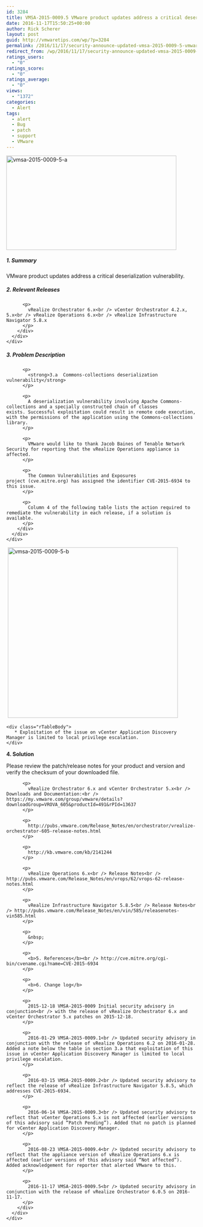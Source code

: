 ```yaml
---
id: 3284
title: VMSA-2015-0009.5 VMware product updates address a critical deserialization vulnerability
date: 2016-11-17T15:50:25+00:00
author: Rick Scherer
layout: post
guid: http://vmwaretips.com/wp/?p=3284
permalink: /2016/11/17/security-announce-updated-vmsa-2015-0009-5-vmware-product-updates-address-a-critical-deserialization-vulnerability/
redirect_from: /wp/2016/11/17/security-announce-updated-vmsa-2015-0009-5-vmware-product-updates-address-a-critical-deserialization-vulnerability/
ratings_users:
  - "0"
ratings_score:
  - "0"
ratings_average:
  - "0"
views:
  - "1372"
categories:
  - Alert
tags:
  - alert
  - Bug
  - patch
  - support
  - VMware
---
```

[<img class="alignnone wp-image-3326" src="http://vmwaretips.com/wp/wp-content/uploads/2016/11/vmsa-2015-0009-5-a.jpg" alt="vmsa-2015-0009-5-a" width="450" height="249" srcset="http://vmwaretips.com/wp/wp-content/uploads/2016/11/vmsa-2015-0009-5-a.jpg 558w, http://vmwaretips.com/wp/wp-content/uploads/2016/11/vmsa-2015-0009-5-a-300x166.jpg 300w" sizes="(max-width: 450px) 100vw, 450px" />](http://vmwaretips.com/wp/wp-content/uploads/2016/11/vmsa-2015-0009-5-a.jpg)
  


##### 1. Summary

VMware product updates address a critical deserialization vulnerability.

<div class="paragraphText parbase section">
  <div class="section-custom ">
    <div class="container-fluid">
      <div class="row">
        <div class="col-md-12">
          <h5>
            2. Relevant Releases
          </h5>
          
          <p>
            vRealize Orchestrator 6.x<br /> vCenter Orchestrator 4.2.x, 5.x<br /> vRealize Operations 6.x<br /> vRealize Infrastructure Navigator 5.8.x
          </p>
        </div>
      </div>
    </div>
  </div>
</div>

<div class="paragraphText parbase section">
  <div class="section-custom ">
    <div class="container-fluid">
      <div class="row">
        <div class="col-md-12">
          <h5>
            3. Problem Description
          </h5>
          
          <p>
            <strong>3.a  Commons-collections deserialization vulnerability</strong>
          </p>
          
          <p>
            A deserialization vulnerability involving Apache Commons-collections and a specially constructed chain of classes exists. Successful exploitation could result in remote code execution, with the permissions of the application using the Commons-collections library.
          </p>
          
          <p>
            VMware would like to thank Jacob Baines of Tenable Network Security for reporting that the vRealize Operations appliance is affected.
          </p>
          
          <p>
            The Common Vulnerabilities and Exposures project (cve.mitre.org) has assigned the identifier CVE-2015-6934 to this issue.
          </p>
          
          <p>
            Column 4 of the following table lists the action required to remediate the vulnerability in each release, if a solution is available.
          </p>
        </div>
      </div>
    </div>
  </div>
</div>

<div class="comparisonTable section">
  <div id="columncontainer1columncontainercomparisontable_932357" class="rTable">
    <div class="rTableHeading">
       <a href="http://vmwaretips.com/wp/wp-content/uploads/2016/11/vmsa-2015-0009-5-b.jpg"><img class="alignnone wp-image-3327" src="http://vmwaretips.com/wp/wp-content/uploads/2016/11/vmsa-2015-0009-5-b.jpg" alt="vmsa-2015-0009-5-b" width="450" height="450" srcset="http://vmwaretips.com/wp/wp-content/uploads/2016/11/vmsa-2015-0009-5-b.jpg 553w, http://vmwaretips.com/wp/wp-content/uploads/2016/11/vmsa-2015-0009-5-b-150x150.jpg 150w, http://vmwaretips.com/wp/wp-content/uploads/2016/11/vmsa-2015-0009-5-b-300x300.jpg 300w, http://vmwaretips.com/wp/wp-content/uploads/2016/11/vmsa-2015-0009-5-b-144x144.jpg 144w" sizes="(max-width: 450px) 100vw, 450px" /></a>
    </div>
    
    <div class="rTableBody">
       * Exploitation of the issue on vCenter Application Discovery Manager is limited to local privilege escalation.
    </div>
  </div>
</div>

<div class="paragraphText parbase section">
  <div class="section-custom ">
    <div class="container-fluid">
      <div class="row">
        <div class="col-md-12">
          <p>
            <b>4. Solution</b>
          </p>
        </div>
      </div>
    </div>
  </div>
</div>

<div class="paragraphText parbase section">
  <div class="section-custom ">
    <div class="container-fluid">
      <div class="row">
        <div class="col-md-12">
          <p>
            Please review the patch/release notes for your product and version and verify the checksum of your downloaded file.
          </p>
          
          <p>
            vRealize Orchestrator 6.x and vCenter Orchestrator 5.x<br /> Downloads and Documentation:<br /> https://my.vmware.com/group/vmware/details?downloadGroup=VROVA_605&productId=491&rPId=13637
          </p>
          
          <p>
            http://pubs.vmware.com/Release_Notes/en/orchestrator/vrealize-orchestrator-605-release-notes.html
          </p>
          
          <p>
            http://kb.vmware.com/kb/2141244
          </p>
          
          <p>
            vRealize Operations 6.x<br /> Release Notes<br /> http://pubs.vmware.com/Release_Notes/en/vrops/62/vrops-62-release-notes.html
          </p>
          
          <p>
            vRealize Infrastructure Navigator 5.8.5<br /> Release Notes<br /> http://pubs.vmware.com/Release_Notes/en/vin/585/releasenotes-vin585.html
          </p>
          
          <p>
            &nbsp;
          </p>
          
          <p>
            <b>5. References</b><br /> http://cve.mitre.org/cgi-bin/cvename.cgi?name=CVE-2015-6934
          </p>
          
          <p>
            <b>6. Change log</b>
          </p>
          
          <p>
            2015-12-18 VMSA-2015-0009 Initial security advisory in conjunction<br /> with the release of vRealize Orchestrator 6.x and vCenter Orchestrator 5.x patches on 2015-12-18.
          </p>
          
          <p>
            2016-01-29 VMSA-2015-0009.1<br /> Updated security advisory in conjunction with the release of vRealize Operations 6.2 on 2016-01-28. Added a note below the table in section 3.a that exploitation of this issue in vCenter Application Discovery Manager is limited to local privilege escalation.
          </p>
          
          <p>
            2016-03-15 VMSA-2015-0009.2<br /> Updated security advisory to reflect the release of vRealize Infrastructure Navigator 5.8.5, which addresses CVE-2015-6934.
          </p>
          
          <p>
            2016-06-14 VMSA-2015-0009.3<br /> Updated security advisory to reflect that vCenter Operations 5.x is not affected (earlier versions of this advisory said “Patch Pending”). Added that no patch is planned for vCenter Application Discovery Manager.
          </p>
          
          <p>
            2016-08-23 VMSA-2015-0009.4<br /> Updated security advisory to reflect that the appliance version of vRealize Operations 6.x is affected (earlier versions of this advisory said “Not affected”). Added acknowledgement for reporter that alerted VMware to this.
          </p>
          
          <p>
            2016-11-17 VMSA-2015-0009.5<br /> Updated security advisory in conjunction with the release of vRealize Orchestrator 6.0.5 on 2016-11-17.
          </p>
        </div>
      </div>
    </div>
  </div>
</div>